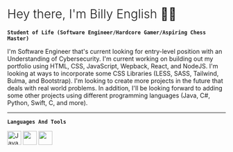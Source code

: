 <h1 style="font-weight:300;">Hey there, I'm Billy English ✌🏾</h1>

**`Student of Life (Software Engineer/Hardcore Gamer/Aspiring Chess Master)`**

I'm Software Engineer that's current looking for entry-level position with an Understanding of Cybersecurity. I'm current working on building out my portfolio using HTML, CSS, JavaScript, Wepback, React, and NodeJS. I'm looking at ways to incorporate some CSS Libraries (LESS, SASS, Tailwind, Bulma, and Bootstrap). I'm looking to create more projects in the future that deals with real world problems. In addition, I'll be looking forward to adding some other projects using different programming languages (Java, C#, Python, Swift, C, and more).

---

**`Languages And Tools`**

<img width="32" src="https://cdn.jsdelivr.net/gh/devicons/devicon@latest/icons/html5/html5-original.svg" alt="Java" />
<img width="32" src="https://cdn.jsdelivr.net/gh/devicons/devicon@latest/icons/css3/css3-original.svg" />
<img width="32" src="https://cdn.jsdelivr.net/gh/devicons/devicon@latest/icons/css3/css3-original.svg" />
<img width="32" src="https://cdn.jsdelivr.net/gh/devicons/devicon@latest/icons/tailwindcss/tailwindcss-original-wordmark.svg" alt="Tailwind CSS />
